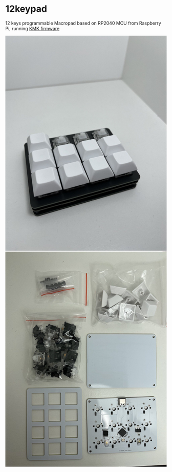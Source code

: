 # 12keypad
12 keys programmable Macropad based on RP2040 MCU from Raspberry Pi, running [KMK firmware](https://github.com/KMKfw/kmk_firmware)

<img src="https://github.com/tommy-tg/12keypad/blob/main/assembled.jpg">
<img src="https://github.com/tommy-tg/12keypad/blob/main/kit.jpg">

